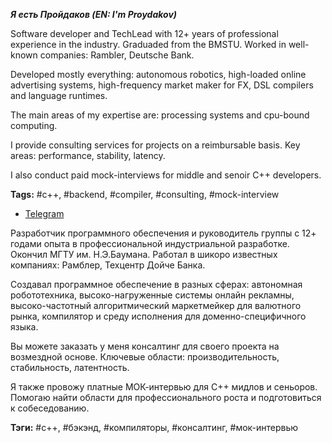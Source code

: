 ***Я есть Пройдаков (EN: I'm Proydakov)***

Software developer and TechLead with 12+ years of professional experience in the industry.
Graduaded from the BMSTU. Worked in well-known companies: Rambler, Deutsche Bank.

Developed mostly everything: autonomous robotics, high-loaded online advertising systems,
high-frequency market maker for FX, DSL compilers and language runtimes.

The main areas of my expertise are: processing systems and cpu-bound computing.

I provide consulting services for projects on a reimbursable basis.
Key areas: performance, stability, latency.

I also conduct paid mock-interviews for middle and senoir C++ developers.

**Tags:** #c++, #backend, #compiler, #consulting, #mock-interview

- [Telegram](http://t.me/eproydakov)

Разработчик программного обеспечения и руководитель группы с 12+ годами опыта в профессиональной индустриальной разработке.
Окончил МГТУ им. Н.Э.Баумана. Работал в шикоро известных компаниях: Рамблер, Техцентр Дойче Банка.

Создавал программное обеспечение в разных сферах: автономная робототехника, высоко-нагруженные системы онлайн рекламны,
высоко-частотный алгоритмический маркетмейкер для валютного рынка, компилятор и среду исполнения для доменно-специфичного языка.

Вы можете заказать у меня консалтинг для своего проекта на возмездной основе.
Ключевые области: производительность, стабильность, латентность.

Я также провожу платные МОК-интервью для C++ мидлов и сеньоров.
Помогаю найти области для профессионального роста и подготовиться к собеседованию.

**Тэги:** #c++, #бэкэнд, #компиляторы, #консалтинг, #мок-интервью
